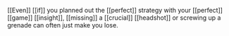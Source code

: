 [[Even]] [[if]] you planned out the [[perfect]] strategy with your [[perfect]] [[game]] [[insight]], [[missing]] a [[crucial]] [[headshot]] or screwing up a grenade can often just make you lose.